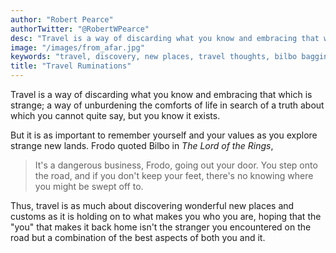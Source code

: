 ```yaml
---
author: "Robert Pearce"
authorTwitter: "@RobertWPearce"
desc: "Travel is a way of discarding what you know and embracing that which is strange..."
image: "/images/from_afar.jpg"
keywords: "travel, discovery, new places, travel thoughts, bilbo baggins"
title: "Travel Ruminations"
---
```


Travel is a way of discarding what you know and embracing that which is strange; a way of unburdening the comforts of life in search of a truth about which you cannot quite say, but you know it exists.

But it is as important to remember yourself and your values as you explore strange new lands. Frodo quoted Bilbo in _The Lord of the Rings_,

> It's a dangerous business, Frodo, going out your door.
> You step onto the road, and if you don't keep your feet,
> there's no knowing where you might be swept off to.

Thus, travel is as much about discovering wonderful new places and customs as it is holding on to what makes you who you are, hoping that the "you" that makes it back home isn't the stranger you encountered on the road but a combination of the best aspects of both you and it.
